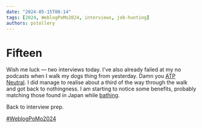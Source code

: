 ```yaml
---
date: "2024-05-15T08:14"
tags: [2024, WeblogPoMo2024, interviews, job-hunting]
authors: pstollery
---
```

# Fifteen
<!-- truncate -->

Wish me luck — two interviews today. I've also already failed at my no podcasts when I walk my dogs thing from yesterday. Damn you [ATP Neutral](https://social.lol/deck/@atpfm@mastodon.social/112441307584659383). I did manage to realise about a third of the way through the walk and got back to nothingness. I am starting to notice some benefits, probably matching those found in Japan while [bathing](https://www.japan.travel/en/guide/forest-bathing/).

Back to interview prep.

[#WeblogPoMo2024](https://weblog.anniegreens.lol/weblog-posting-month-2024)